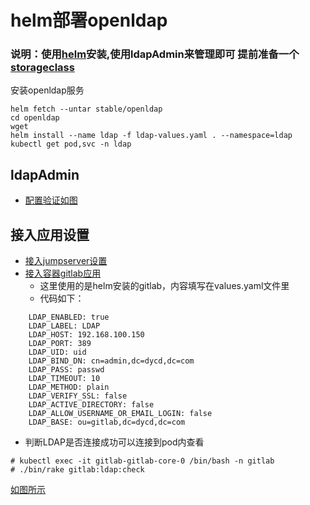 # helm部署openldap
### 说明：使用[helm](https://github.com/happinesslijian/k8s-application/tree/master/helm-install-harbor/install%20helm%20v2.14.1)安装,使用ldapAdmin来管理即可 提前准备一个[storageclass](https://github.com/happinesslijian/k8s-application/tree/master/nfs)
安装openldap服务
```
helm fetch --untar stable/openldap
cd openldap
wget 
helm install --name ldap -f ldap-values.yaml . --namespace=ldap
kubectl get pod,svc -n ldap
```
## ldapAdmin
- [配置验证如图](https://i.loli.net/2019/10/21/D57wM1GnQXziaC9.png)

## 接入应用设置
- [接入jumpserver设置](https://i.loli.net/2019/09/20/IRidulCYjp8BPbW.png)
- [接入容器gitlab应用](https://i.loli.net/2019/09/21/eSHlx5pnWf34PIz.png)
  - 这里使用的是helm安装的gitlab，内容填写在values.yaml文件里
  - 代码如下：
```
    LDAP_ENABLED: true
    LDAP_LABEL: LDAP
    LDAP_HOST: 192.168.100.150
    LDAP_PORT: 389
    LDAP_UID: uid
    LDAP_BIND_DN: cn=admin,dc=dycd,dc=com
    LDAP_PASS: passwd
    LDAP_TIMEOUT: 10
    LDAP_METHOD: plain
    LDAP_VERIFY_SSL: false
    LDAP_ACTIVE_DIRECTORY: false
    LDAP_ALLOW_USERNAME_OR_EMAIL_LOGIN: false
    LDAP_BASE: ou=gitlab,dc=dycd,dc=com
```
  - 判断LDAP是否连接成功可以连接到pod内查看
```
# kubectl exec -it gitlab-gitlab-core-0 /bin/bash -n gitlab
# ./bin/rake gitlab:ldap:check
```
[如图所示](https://i.loli.net/2019/09/22/pqN2M5rRestVYLc.png)
